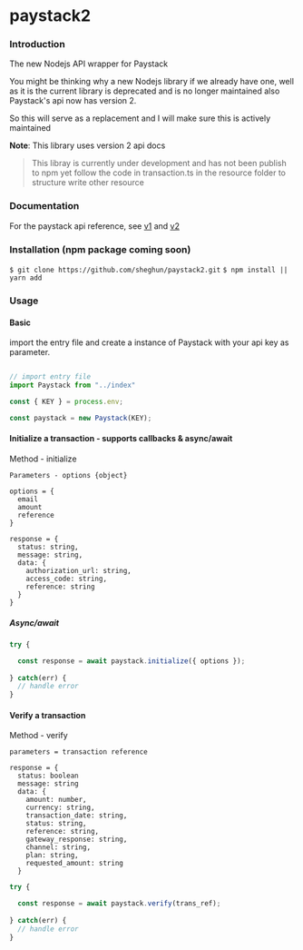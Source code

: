# paystack2

### Introduction
The new Nodejs API wrapper for Paystack

You might be thinking why a new Nodejs library if we already have one, well as it is the current library is deprecated and is no longer maintained also Paystack's api now has version 2.

So this will serve as a replacement and I will make sure this is actively maintained

**Note**: This library uses version 2 api docs

> This libray is currently under development and has not been publish to npm yet follow the code in transaction.ts in the resource folder to structure write other resource

### Documentation
For the paystack api reference, see [v1](https://developers.paystack.co/reference) and [v2](https://developers.paystack.co/v2.0/reference)

### Installation (npm package coming soon)
`$ git clone https://github.com/sheghun/paystack2.git`
`$ npm install || yarn add`

### Usage

#### Basic
import the entry file and create a instance of Paystack with your api key as parameter.

```ts

// import entry file
import Paystack from "../index"

const { KEY } = process.env;

const paystack = new Paystack(KEY);

```
#### Initialize a transaction - supports callbacks & async/await
Method - initialize
```
Parameters - options {object}

options = {
  email
  amount
  reference
}

response = {
  status: string,
  message: string,
  data: {
    authorization_url: string,
    access_code: string,
    reference: string
  }
}

```

##### Async/await
```ts
try {

  const response = await paystack.initialize({ options });
  
} catch(err) {
  // handle error
}

```

#### Verify a transaction

Method - verify
```
parameters = transaction reference

response = {
  status: boolean
  message: string
  data: {
    amount: number,
    currency: string,
    transaction_date: string,
    status: string,
    reference: string,
    gateway_response: string,
    channel: string,
    plan: string,
    requested_amount: string
  }
```

```ts
try {

  const response = await paystack.verify(trans_ref);
  
} catch(err) {
  // handle error
}
```
